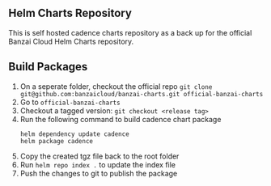 ## Helm Charts Repository

This is self hosted cadence charts repository as a back up for the official Banzai Cloud Helm Charts repository.

## Build Packages

1. On a seperate folder, checkout the official repo `git clone git@github.com:banzaicloud/banzai-charts.git official-banzai-charts`
1. Go to `official-banzai-charts`
1. Checkout a tagged version: `git checkout <release tag>`
1. Run the following command to build cadence chart package 
    ```
    helm dependency update cadence
    helm package cadence
    ```
1. Copy the created tgz file back to the root folder
1. Run `helm repo index .` to update the index file
1. Push the changes to git to publish the package

